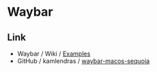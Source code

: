 

# Waybar




## Link

* Waybar / Wiki / [Examples](https://github.com/Alexays/Waybar/wiki/Examples)
* GitHub / kamlendras / [waybar-macos-sequoia](https://github.com/kamlendras/waybar-macos-sequoia)
